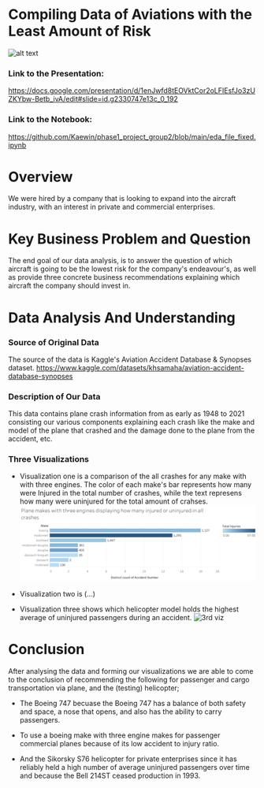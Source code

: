 # Compiling Data of Aviations with the Least Amount of Risk 
![alt text](https://www.airpics.net/UserFiles/pics/large/PH-BFH-Boeing-747-400M-KLM-Royal-Dutch-Airlines/15650/15622l.jpg)

### Link to the Presentation:
https://docs.google.com/presentation/d/1enJwfd8tEOVktCor2oLFIEsfJo3zUZKYbw-Betb_ivA/edit#slide=id.g2330747e13c_0_192

### Link to the Notebook:
https://github.com/Kaewin/phase1_project_group2/blob/main/eda_file_fixed.ipynb



# Overview

We were hired by a company that is looking to expand into the aircraft industry, with an interest in private and commercial enterprises. 


# Key Business Problem and Question

The end goal of our data analysis, is to answer the question of which aircraft is going to be the lowest risk for the company's endeavour's, as well as provide three concrete business recommendations explaining which aircraft the company should invest in.


# Data Analysis And Understanding


### Source of Original Data

The source of the data is Kaggle's Aviation Accident Database & Synopses dataset.
https://www.kaggle.com/datasets/khsamaha/aviation-accident-database-synopses


### Description of Our Data

This data contains plane crash information from as early as 1948 to 2021 consisting our various components explaining each crash like the make and model of the plane that crashed and the damage done to the plane from the accident, etc.


### Three Visualizations

- Visualization one is a comparison of the all crashes for any make with with three engines. The color of each make's bar represents how many were Injured in the total number of crashes, while the text represens how many were uninjured for the total amount of crahses.
![alt text](https://github.com/Kaewin/phase1_project_group2/blob/main/Plane%20makes%20with%20three%20engines%20displaying%20how%20many%20injured%20or%20uninjured%20in%20all%20crashes.png)

- Visualization two is (...)


- Visualization three shows which helicopter model holds the highest average of uninjured passengers during an accident.
![3rd viz](https://user-images.githubusercontent.com/116228715/233461232-6b1408a0-df16-4c88-9f62-3da7fe28af36.png)


# Conclusion

After analysing the data and forming our visualizations we are able to come to the conclusion of recommending the following for passenger and cargo transportation via plane, and the (testing) helicopter;

- The Boeing 747 becuase the Boeing 747 has a balance of both safety and space, a nose that opens, and also has the ability to carry passengers. 

- To use a boeing make with three engine makes for passenger commercial planes because of its low accident to injury ratio.

- And the Sikorsky S76 helicopter for private enterprises since it has reliably held a high number of average uninjured passengers over time and because the Bell 214ST ceased production in 1993.



